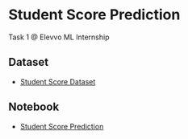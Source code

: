 # Student Score Prediction 
Task 1 @ Elevvo ML Internship 
## Dataset
- [Student Score Dataset](https://www.kaggle.com/datasets/lainguyn123/student-performance-factors)

## Notebook
- [Student Score Prediction]()
